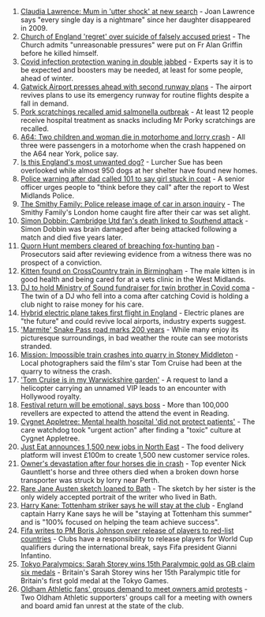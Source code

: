 1. [Claudia Lawrence: Mum in 'utter shock' at new search](https://www.bbc.co.uk/news/uk-england-york-north-yorkshire-58326788?at_medium=RSS&at_campaign=KARANGA) - Joan Lawrence says "every single day is a nightmare" since her daughter disappeared in 2009.
2. [Church of England 'regret' over suicide of falsely accused priest](https://www.bbc.co.uk/news/uk-england-london-58326903?at_medium=RSS&at_campaign=KARANGA) - The Church admits "unreasonable pressures" were put on Fr Alan Griffin before he killed himself.
3. [Covid infection protection waning in double jabbed](https://www.bbc.co.uk/news/health-58322882?at_medium=RSS&at_campaign=KARANGA) - Experts say it is to be expected and boosters may be needed, at least for some people, ahead of winter.
4. [Gatwick Airport presses ahead with second runway plans](https://www.bbc.co.uk/news/uk-england-sussex-58331705?at_medium=RSS&at_campaign=KARANGA) - The airport revives plans to use its emergency runway for routine flights despite a fall in demand.
5. [Pork scratchings recalled amid salmonella outbreak](https://www.bbc.co.uk/news/uk-england-manchester-58329447?at_medium=RSS&at_campaign=KARANGA) - At least 12 people receive hospital treatment as snacks including Mr Porky scratchings are recalled.
6. [A64: Two children and woman die in motorhome and lorry crash](https://www.bbc.co.uk/news/uk-england-york-north-yorkshire-58329545?at_medium=RSS&at_campaign=KARANGA) - All three were passengers in a motorhome when the crash happened on the A64 near York, police say.
7. [Is this England's most unwanted dog?](https://www.bbc.co.uk/news/uk-england-somerset-58330436?at_medium=RSS&at_campaign=KARANGA) - Lurcher Sue has been overlooked while almost 950 dogs at her shelter have found new homes.
8. [Police warning after dad called 101 to say girl stuck in coat](https://www.bbc.co.uk/news/uk-england-58329126?at_medium=RSS&at_campaign=KARANGA) - A senior officer urges people to "think before they call" after the report to West Midlands Police.
9. [The Smithy Family: Police release image of car in arson inquiry](https://www.bbc.co.uk/news/uk-england-london-58326906?at_medium=RSS&at_campaign=KARANGA) - The Smithy Family's London home caught fire after their car was set alight.
10. [Simon Dobbin: Cambridge Utd fan's death linked to Southend attack](https://www.bbc.co.uk/news/uk-england-essex-58328081?at_medium=RSS&at_campaign=KARANGA) - Simon Dobbin was brain damaged after being attacked following a match and died five years later.
11. [Quorn Hunt members cleared of breaching fox-hunting ban](https://www.bbc.co.uk/news/uk-england-leicestershire-58328233?at_medium=RSS&at_campaign=KARANGA) - Prosecutors said after reviewing evidence from a witness there was no prospect of a conviction.
12. [Kitten found on CrossCountry train in Birmingham](https://www.bbc.co.uk/news/uk-england-birmingham-58330648?at_medium=RSS&at_campaign=KARANGA) - The male kitten is in good health and being cared for at a vets clinic in the West Midlands.
13. [DJ to hold Ministry of Sound fundraiser for twin brother in Covid coma](https://www.bbc.co.uk/news/uk-england-london-58320210?at_medium=RSS&at_campaign=KARANGA) - The twin of a DJ who fell into a coma after catching Covid is holding a club night to raise money for his care.
14. [Hybrid electric plane takes first flight in England](https://www.bbc.co.uk/news/uk-england-devon-58329161?at_medium=RSS&at_campaign=KARANGA) - Electric planes are "the future" and could revive local airports, industry experts suggest.
15. ['Marmite' Snake Pass road marks 200 years](https://www.bbc.co.uk/news/uk-england-derbyshire-58329767?at_medium=RSS&at_campaign=KARANGA) - While many enjoy its picturesque surroundings, in bad weather the route can see motorists stranded.
16. [Mission: Impossible train crashes into quarry in Stoney Middleton](https://www.bbc.co.uk/news/uk-england-derbyshire-58307832?at_medium=RSS&at_campaign=KARANGA) - Local photographers said the film's star Tom Cruise had been at the quarry to witness the crash.
17. ['Tom Cruise is in my Warwickshire garden'](https://www.bbc.co.uk/news/uk-england-coventry-warwickshire-58322732?at_medium=RSS&at_campaign=KARANGA) - A request to land a helicopter carrying an unnamed VIP leads to an encounter with Hollywood royalty.
18. [Festival return will be emotional, says boss](https://www.bbc.co.uk/news/uk-england-berkshire-58330366?at_medium=RSS&at_campaign=KARANGA) - More than 100,000 revellers are expected to attend the attend the event in Reading.
19. [Cygnet Appletree: Mental health hospital 'did not protect patients'](https://www.bbc.co.uk/news/uk-england-tyne-58323174?at_medium=RSS&at_campaign=KARANGA) - The care watchdog took "urgent action" after finding a "toxic" culture at Cygnet Appletree.
20. [Just Eat announces 1,500 new jobs in North East](https://www.bbc.co.uk/news/business-58277030?at_medium=RSS&at_campaign=KARANGA) - The food delivery platform will invest £100m to create 1,500 new customer service roles.
21. [Owner's devastation after four horses die in crash](https://www.bbc.co.uk/news/uk-scotland-58309717?at_medium=RSS&at_campaign=KARANGA) - Top eventer Nick Gauntlett's horse and three others died when a broken down horse transporter was struck by lorry near Perth.
22. [Rare Jane Austen sketch loaned to Bath](https://www.bbc.co.uk/news/uk-england-somerset-58320289?at_medium=RSS&at_campaign=KARANGA) - The sketch by her sister is the only widely accepted portrait of the writer who lived in Bath.
23. [Harry Kane: Tottenham striker says he will stay at the club](https://www.bbc.co.uk/sport/football/58331546?at_medium=RSS&at_campaign=KARANGA) - England captain Harry Kane says he will be "staying at Tottenham this summer" and is "100% focused on helping the team achieve success".
24. [Fifa writes to PM Boris Johnson over release of players to red-list countries](https://www.bbc.co.uk/sport/football/58333191?at_medium=RSS&at_campaign=KARANGA) - Clubs have a responsibility to release players for World Cup qualifiers during the international break, says Fifa president Gianni Infantino.
25. [Tokyo Paralympics: Sarah Storey wins 15th Paralympic gold as GB claim six medals](https://www.bbc.co.uk/sport/disability-sport/58326267?at_medium=RSS&at_campaign=KARANGA) - Britain's Sarah Storey wins her 15th Paralympic title for Britain's first gold medal at the Tokyo Games.
26. [Oldham Athletic fans' groups demand to meet owners amid protests](https://www.bbc.co.uk/sport/football/58320307?at_medium=RSS&at_campaign=KARANGA) - Two Oldham Athletic supporters' groups call for a meeting with owners and board amid fan unrest at the state of the club.

